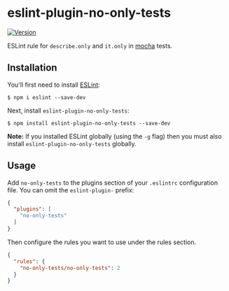 # eslint-plugin-no-only-tests

[![Version](https://img.shields.io/npm/v/no-only-tests.svg)](https://www.npmjs.com/package/no-only-tests)

ESLint rule for `describe.only` and `it.only` in [mocha](https://mochajs.org/) tests.

## Installation

You'll first need to install [ESLint](http://eslint.org):

```
$ npm i eslint --save-dev
```

Next, install `eslint-plugin-no-only-tests`:

```
$ npm install eslint-plugin-no-only-tests --save-dev
```

**Note:** If you installed ESLint globally (using the `-g` flag) then you must also install `eslint-plugin-no-only-tests` globally.

## Usage

Add `no-only-tests` to the plugins section of your `.eslintrc` configuration file. You can omit the `eslint-plugin-` prefix:

```json
{
  "plugins": [
    "no-only-tests"
  ]
}
```


Then configure the rules you want to use under the rules section.

```json
{
  "rules": {
    "no-only-tests/no-only-tests": 2
  }
}
```

